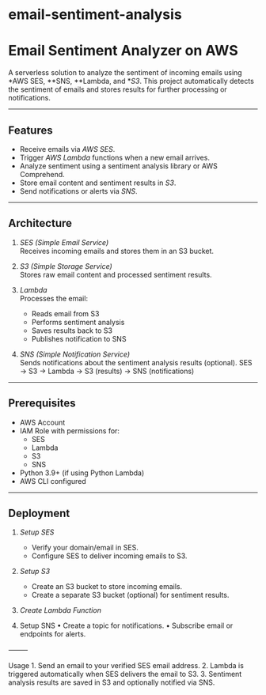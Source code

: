 # email-sentiment-analysis
# Email Sentiment Analyzer on AWS

A serverless solution to analyze the sentiment of incoming emails using *AWS SES, **SNS, **Lambda, and **S3*. This project automatically detects the sentiment of emails and stores results for further processing or notifications.

---

## Features

- Receive emails via *AWS SES*.
- Trigger *AWS Lambda* functions when a new email arrives.
- Analyze sentiment using a sentiment analysis library or AWS Comprehend.
- Store email content and sentiment results in *S3*.
- Send notifications or alerts via *SNS*.

---

## Architecture

1. *SES (Simple Email Service)*  
   Receives incoming emails and stores them in an S3 bucket.

2. *S3 (Simple Storage Service)*  
   Stores raw email content and processed sentiment results.

3. *Lambda*  
   Processes the email:
   - Reads email from S3
   - Performs sentiment analysis
   - Saves results back to S3
   - Publishes notification to SNS

4. *SNS (Simple Notification Service)*  
   Sends notifications about the sentiment analysis results (optional).
SES → S3 → Lambda → S3 (results) → SNS (notifications)
---

## Prerequisites

- AWS Account
- IAM Role with permissions for:
  - SES
  - Lambda
  - S3
  - SNS
- Python 3.9+ (if using Python Lambda)
- AWS CLI configured

---

## Deployment

1. *Setup SES*
   - Verify your domain/email in SES.
   - Configure SES to deliver incoming emails to S3.

2. *Setup S3*
   - Create an S3 bucket to store incoming emails.
   - Create a separate S3 bucket (optional) for sentiment results.

3. *Create Lambda Function*
  4.	Setup SNS
	•	Create a topic for notifications.
	•	Subscribe email or endpoints for alerts.

⸻

Usage
	1.	Send an email to your verified SES email address.
	2.	Lambda is triggered automatically when SES delivers the email to S3.
	3.	Sentiment analysis results are saved in S3 and optionally notified via SNS.
